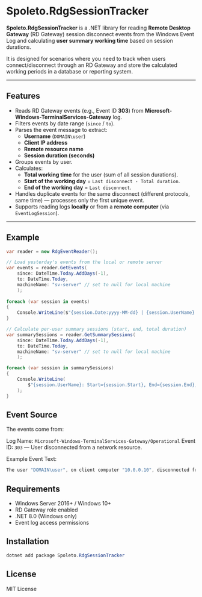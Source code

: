 # Spoleto.RdgSessionTracker

**Spoleto.RdgSessionTracker** is a .NET library for reading **Remote Desktop Gateway** (RD Gateway) session disconnect events from the Windows Event Log and calculating **user summary working time** based on session durations.

It is designed for scenarios where you need to track when users connect/disconnect through an RD Gateway and store the calculated working periods in a database or reporting system.

---

## Features

- Reads RD Gateway events (e.g., Event ID **303**) from **Microsoft-Windows-TerminalServices-Gateway** log.
- Filters events by date range (`since` / `to`).
- Parses the event message to extract:
  - **Username** (`DOMAIN\user`)
  - **Client IP address**
  - **Remote resource name**
  - **Session duration (seconds)**
- Groups events by user.
- Calculates:
  - **Total working time** for the user (sum of all session durations).
  - **Start of the working day** = `Last disconnect - Total duration`.
  - **End of the working day** = `Last disconnect`.
- Handles duplicate events for the same disconnect (different protocols, same time) — processes only the first unique event.
- Supports reading logs **locally** or from a **remote computer** (via `EventLogSession`).

---

## Example

```csharp
var reader = new RdgEventReader();

// Load yesterday's events from the local or remote server
var events = reader.GetEvents(
    since: DateTime.Today.AddDays(-1),
    to: DateTime.Today,
    machineName: "sv-server" // set to null for local machine
	);
	
foreach (var session in events)
{
    Console.WriteLine($"{session.Date:yyyy-MM-dd} | {session.UserName} | Start: {session.Start} | End: {session.End} | Total: {session.TotalDuration}");
}	

// Calculate per-user summary sessions (start, end, total duration)
var summarySessions = reader.GetSummarySessions(
    since: DateTime.Today.AddDays(-1),
    to: DateTime.Today,
    machineName: "sv-server" // set to null for local machine
	);

foreach (var session in summarySessions)
{
    Console.WriteLine(
        $"{session.UserName}: Start={session.Start}, End={session.End}, Total={session.TotalDuration}"
    );
}
```

## Event Source
The events come from:

Log Name: `Microsoft-Windows-TerminalServices-Gateway/Operational`
Event ID: `303` — User disconnected from a network resource.

Example Event Text:

```csharp
The user "DOMAIN\user", on client computer "10.0.0.10", disconnected from the following network resource: "sv-term.domain.com". Before the user disconnected, the client transferred 2403328 bytes and received 35761296 bytes. The client session duration was 2552 seconds. Connection protocol used: "UDP".
```

## Requirements
- Windows Server 2016+ / Windows 10+
- RD Gateway role enabled
- .NET 8.0 (Windows only)
- Event log access permissions

## Installation
```powershell
dotnet add package Spoleto.RdgSessionTracker
```

## License
MIT License